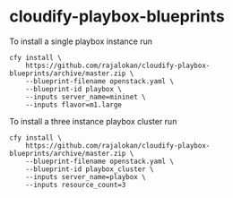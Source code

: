 # cloudify-playbox-blueprints

To install a single playbox instance run
```
cfy install \
    https://github.com/rajalokan/cloudify-playbox-blueprints/archive/master.zip \
    --blueprint-filename openstack.yaml \
    --blueprint-id playbox \
    --inputs server_name=mininet \
    --inputs flavor=m1.large
```

To install a three instance playbox cluster run
```
cfy install \
    https://github.com/rajalokan/cloudify-playbox-blueprints/archive/master.zip \
    --blueprint-filename openstack.yaml \
    --blueprint-id playbox_cluster \
    --inputs server_name=playbox \
    --inputs resource_count=3
```
